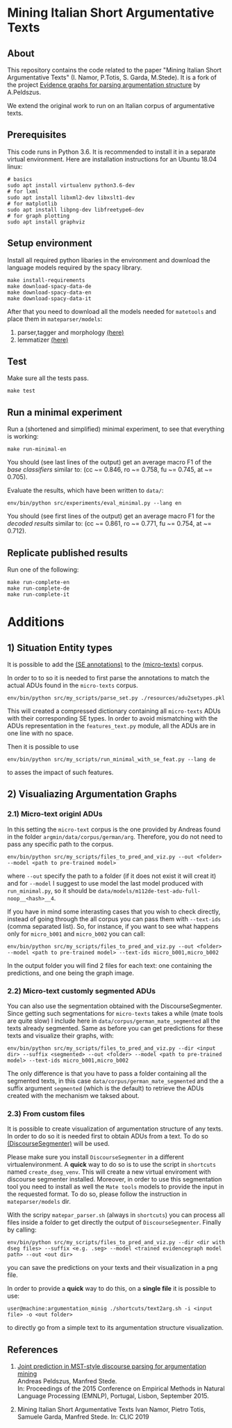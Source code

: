 # Mining Italian Short Argumentative Texts

## About

This repository contains the code related to the paper "Mining Italian Short Argumentative Texts" (I. Namor, P.Totis, S. Garda, M.Stede). It is a fork of the project [Evidence graphs for parsing argumentation structure](https://github.com/peldszus/evidencegraph) by A.Peldszus. 

We extend the original work to run on an Italian corpus of argumentative texts. 

## Prerequisites

This code runs in Python 3.6. It is recommended to install it in a separate virtual environment. Here are installation instructions for an Ubuntu 18.04 linux:

```
# basics
sudo apt install virtualenv python3.6-dev
# for lxml
sudo apt install libxml2-dev libxslt1-dev
# for matplotlib
sudo apt install libpng-dev libfreetype6-dev
# for graph plotting
sudo apt install graphviz
```

## Setup environment

Install all required python libaries in the environment and download the language models required by the spacy library.

```
make install-requirements
make download-spacy-data-de
make download-spacy-data-en
make download-spacy-data-it
```

After that you need to download all the models needed for `matetools` and place them in `mateparser/models`:
1) parser,tagger and morphology [(here)](https://drive.google.com/file/d/0B-qbj-8rtoUMLUg5NGpBVW9JNkE/edit)
2) lemmatizer [(here)](https://drive.google.com/file/d/0B-qbj-8rtoUMaUVsWUFuOE81ZW8/edit)

## Test

Make sure all the tests pass.

```
make test
```

## Run a minimal experiment

Run a (shortened and simplified) minimal experiment, to see that everything is working:

```
make run-minimal-en
```

You should (see last lines of the output) get an average macro F1 of the *base classifiers* similar to: (cc ~= 0.846, ro ~= 0.758, fu ~= 0.745, at ~= 0.705).

Evaluate the results, which have been written to `data/`:

```
env/bin/python src/experiments/eval_minimal.py --lang en
```

You should (see first lines of the output) get an average macro F1 for the *decoded results* similar to: (cc ~= 0.861, ro ~= 0.771, fu ~= 0.754, at ~= 0.712).

## Replicate published results

Run one of the following:

```
make run-complete-en
make run-complete-de
make run-complete-it
```

# Additions

## 1) Situation Entity types 

It is possible to add the [(SE annotations)](http://www.cl.uni-heidelberg.de/english/research/downloads/resource_pages/GER_SET/GER_SET_data.shtml) to the [(micro-texts)](http://angcl.ling.uni-potsdam.de/resources/argmicro.html) corpus.

In order to to so it is needed to first parse the annotations to match the actual ADUs found in the `micro-texts` corpus.

```
env/bin/python src/my_scripts/parse_set.py ./resources/adu2setypes.pkl
```

This will created a compressed dictionary containing all `micro-texts` ADUs with their corresponding SE types. In order to avoid mismatching with the ADUs representation in the `features_text.py` module, all the ADUs are in one line with no space.

Then it is possible to use 
    

```
env/bin/python src/my_scripts/run_minimal_with_se_feat.py --lang de
```

to asses the impact of such features.

## 2) Visualiazing Argumentation Graphs 

### 2.1) Micro-text originl ADUs

In this setting the `micro-text` corpus is the one provided by Andreas found in the folder `argmin/data/corpus/german/arg`. Therefore, you do not need to pass any specific path to the corpus.

```
env/bin/python src/my_scripts/files_to_pred_and_viz.py --out <folder> --model <path to pre-trained model>
```

where `--out` specify the path to a folder (if it does not exist it will creat it) and for `--model` I suggest to use model the last model produced with `run_minimal.py`, so it should be `data/models/m112de-test-adu-full-noop__<hash>__4`.

If you have in mind some interasting cases that you wish to check directly, instead of going through the all corpus you can pass them with `--text-ids` (comma separated list).
So, for instance, if you want to see what happens only for `micro_b001` and `micro_b002` you can call:
    

```
env/bin/python src/my_scripts/files_to_pred_and_viz.py --out <folder> --model <path to pre-trained model> --text-ids micro_b001,micro_b002
```

In the output folder you will find 2 files for each text: one containing the predictions, and one being the graph image.

### 2.2) Micro-text customly segmented ADUs

You can also use the segmentation obtained with the DiscourseSegmenter. Since getting such segmentations for `micro-texts` takes a while (mate tools are quite slow) I include here in `data/corpus/german_mate_segmented` all the texts already segmented. Same as before you can get predictions for these texts and visualize their graphs, with:

```
env/bin/python src/my_scripts/files_to_pred_and_viz.py --dir <input dir> --suffix <segmented> --out <folder> --model <path to pre-trained model> --text-ids micro_b001,micro_b002
```

The only difference is that you have to pass a folder containing all the segmented texts, in this case `data/corpus/german_mate_segmented` and the a suffix argument `segmented` (which is the default) to retrieve the ADUs created with the mechanism we taksed about.

### 2.3) From custom files

It is possible to create visualization of argumentation structure of any texts. In order to do so it is needed first to obtain ADUs from a text. To do so [(DiscourseSegmenter)](https://github.com/WladimirSidorenko/DiscourseSegmenter) will be used.

Please make sure you install `DiscourseSegmenter` in a different virtualenvironment. A __quick__ way to do so is to use the script in `shortcuts` named `create_dseg_venv`. This will create a new virtual enviroment with discourse segmenter installed. Moreover, in order to use this segmentation tool you need to install as well the `Mate tools` models to provide the input in the requested format. To do so, please follow the instruction in `mateparser/models` dir.

With the scripy `matepar_parser.sh` (always in `shortcuts`) you can process all files inside a folder to get directly the output of `DiscourseSegmenter`. Finally by calling:
    

```
env/bin/python src/my_scripts/files_to_pred_and_viz.py --dir <dir with dseg files> --suffix <e.g. .seg> --model <trained evidencegraph model path> --out <out dir>
```

you can save the predictions on your texts and their visualization in a png file.

In order to provide a __quick__ way to do this, on a **single file** it is possible to use:

```
user@machine:argumentation_minig ./shortcuts/text2arg.sh -i <input file> -o <out folder>
```

to directly go from a simple text to its argumentation structure visualization.

## References

1) [Joint prediction in MST-style discourse parsing for argumentation mining](https://aclweb.org/anthology/D/D15/D15-1110.pdf)  
   Andreas Peldszus, Manfred Stede.  
   In: Proceedings of the 2015 Conference on Empirical Methods in Natural Language  Processing (EMNLP), Portugal, Lisbon, September 2015.

2) Mining Italian Short Argumentative Texts
	Ivan Namor, Pietro Totis, Samuele Garda, Manfred Stede.
	In: CLIC 2019